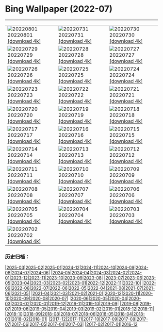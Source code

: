 # Bing Wallpaper (2022-07)
**************

<table><tr><td><img src="https://www.bing.com/th?id=OHR.Malo_FR-FR8904718960_1920x1080.jpg" alt="20220801"> 20220801 <a href="https://www.bing.com/th?id=OHR.Malo_FR-FR8904718960_UHD.jpg">[download 4k]</a></td><td><img src="https://www.bing.com/th?id=OHR.NoctilucentClouds_FR-FR8706012918_1920x1080.jpg" alt="20220731"> 20220731 <a href="https://www.bing.com/th?id=OHR.NoctilucentClouds_FR-FR8706012918_UHD.jpg">[download 4k]</a></td><td><img src="https://www.bing.com/th?id=OHR.FiordlandRainforest_FR-FR8457095937_1920x1080.jpg" alt="20220730"> 20220730 <a href="https://www.bing.com/th?id=OHR.FiordlandRainforest_FR-FR8457095937_UHD.jpg">[download 4k]</a></td></tr><tr><td><img src="https://www.bing.com/th?id=OHR.FourTigresses_FR-FR1714859277_1920x1080.jpg" alt="20220729"> 20220729 <a href="https://www.bing.com/th?id=OHR.FourTigresses_FR-FR1714859277_UHD.jpg">[download 4k]</a></td><td><img src="https://www.bing.com/th?id=OHR.LongsPeak_FR-FR6011302355_1920x1080.jpg" alt="20220728"> 20220728 <a href="https://www.bing.com/th?id=OHR.LongsPeak_FR-FR6011302355_UHD.jpg">[download 4k]</a></td><td><img src="https://www.bing.com/th?id=OHR.NabateanTomb_FR-FR5825302383_1920x1080.jpg" alt="20220727"> 20220727 <a href="https://www.bing.com/th?id=OHR.NabateanTomb_FR-FR5825302383_UHD.jpg">[download 4k]</a></td></tr><tr><td><img src="https://www.bing.com/th?id=OHR.MangroveDay_FR-FR5496299343_1920x1080.jpg" alt="20220726"> 20220726 <a href="https://www.bing.com/th?id=OHR.MangroveDay_FR-FR5496299343_UHD.jpg">[download 4k]</a></td><td><img src="https://www.bing.com/th?id=OHR.MGRBrighton_FR-FR4940041141_1920x1080.jpg" alt="20220725"> 20220725 <a href="https://www.bing.com/th?id=OHR.MGRBrighton_FR-FR4940041141_UHD.jpg">[download 4k]</a></td><td><img src="https://www.bing.com/th?id=OHR.AmeliaEarhart_FR-FR4184656369_1920x1080.jpg" alt="20220724"> 20220724 <a href="https://www.bing.com/th?id=OHR.AmeliaEarhart_FR-FR4184656369_UHD.jpg">[download 4k]</a></td></tr><tr><td><img src="https://www.bing.com/th?id=OHR.SailAway_FR-FR3636501249_1920x1080.jpg" alt="20220723"> 20220723 <a href="https://www.bing.com/th?id=OHR.SailAway_FR-FR3636501249_UHD.jpg">[download 4k]</a></td><td><img src="https://www.bing.com/th?id=OHR.SGIMontenegro_FR-FR3392947908_1920x1080.jpg" alt="20220722"> 20220722 <a href="https://www.bing.com/th?id=OHR.SGIMontenegro_FR-FR3392947908_UHD.jpg">[download 4k]</a></td><td><img src="https://www.bing.com/th?id=OHR.AbbeyGardens_FR-FR3048585399_1920x1080.jpg" alt="20220721"> 20220721 <a href="https://www.bing.com/th?id=OHR.AbbeyGardens_FR-FR3048585399_UHD.jpg">[download 4k]</a></td></tr><tr><td><img src="https://www.bing.com/th?id=OHR.MoonPhases_FR-FR2824957504_1920x1080.jpg" alt="20220720"> 20220720 <a href="https://www.bing.com/th?id=OHR.MoonPhases_FR-FR2824957504_UHD.jpg">[download 4k]</a></td><td><img src="https://www.bing.com/th?id=OHR.StPaul_FR-FR2354587881_1920x1080.jpg" alt="20220719"> 20220719 <a href="https://www.bing.com/th?id=OHR.StPaul_FR-FR2354587881_UHD.jpg">[download 4k]</a></td><td><img src="https://www.bing.com/th?id=OHR.OmijimaIsland_FR-FR2031215669_1920x1080.jpg" alt="20220718"> 20220718 <a href="https://www.bing.com/th?id=OHR.OmijimaIsland_FR-FR2031215669_UHD.jpg">[download 4k]</a></td></tr><tr><td><img src="https://www.bing.com/th?id=OHR.CoyoteButtes_FR-FR1848007907_1920x1080.jpg" alt="20220717"> 20220717 <a href="https://www.bing.com/th?id=OHR.CoyoteButtes_FR-FR1848007907_UHD.jpg">[download 4k]</a></td><td><img src="https://www.bing.com/th?id=OHR.AmericanGoldfinch_FR-FR1636751984_1920x1080.jpg" alt="20220716"> 20220716 <a href="https://www.bing.com/th?id=OHR.AmericanGoldfinch_FR-FR1636751984_UHD.jpg">[download 4k]</a></td><td><img src="https://www.bing.com/th?id=OHR.Arrone_FR-FR1468008337_1920x1080.jpg" alt="20220715"> 20220715 <a href="https://www.bing.com/th?id=OHR.Arrone_FR-FR1468008337_UHD.jpg">[download 4k]</a></td></tr><tr><td><img src="https://www.bing.com/th?id=OHR.ByeByeMonarchy_FR-FR9849572801_1920x1080.jpg" alt="20220714"> 20220714 <a href="https://www.bing.com/th?id=OHR.ByeByeMonarchy_FR-FR9849572801_UHD.jpg">[download 4k]</a></td><td><img src="https://www.bing.com/th?id=OHR.BasaltGiants_FR-FR4350435529_1920x1080.jpg" alt="20220713"> 20220713 <a href="https://www.bing.com/th?id=OHR.BasaltGiants_FR-FR4350435529_UHD.jpg">[download 4k]</a></td><td><img src="https://www.bing.com/th?id=OHR.SpiralHill_FR-FR4074154737_1920x1080.jpg" alt="20220712"> 20220712 <a href="https://www.bing.com/th?id=OHR.SpiralHill_FR-FR4074154737_UHD.jpg">[download 4k]</a></td></tr><tr><td><img src="https://www.bing.com/th?id=OHR.BarcelonaPop_FR-FR3835377255_1920x1080.jpg" alt="20220711"> 20220711 <a href="https://www.bing.com/th?id=OHR.BarcelonaPop_FR-FR3835377255_UHD.jpg">[download 4k]</a></td><td><img src="https://www.bing.com/th?id=OHR.OludenizTurkey_FR-FR3449178322_1920x1080.jpg" alt="20220710"> 20220710 <a href="https://www.bing.com/th?id=OHR.OludenizTurkey_FR-FR3449178322_UHD.jpg">[download 4k]</a></td><td><img src="https://www.bing.com/th?id=OHR.DolomitesMW_FR-FR3124362500_1920x1080.jpg" alt="20220709"> 20220709 <a href="https://www.bing.com/th?id=OHR.DolomitesMW_FR-FR3124362500_UHD.jpg">[download 4k]</a></td></tr><tr><td><img src="https://www.bing.com/th?id=OHR.PreveliGorge_FR-FR1736023158_1920x1080.jpg" alt="20220708"> 20220708 <a href="https://www.bing.com/th?id=OHR.PreveliGorge_FR-FR1736023158_UHD.jpg">[download 4k]</a></td><td><img src="https://www.bing.com/th?id=OHR.HecetaHead_FR-FR1420463940_1920x1080.jpg" alt="20220707"> 20220707 <a href="https://www.bing.com/th?id=OHR.HecetaHead_FR-FR1420463940_UHD.jpg">[download 4k]</a></td><td><img src="https://www.bing.com/th?id=OHR.KissingPuffins_FR-FR0969841182_1920x1080.jpg" alt="20220706"> 20220706 <a href="https://www.bing.com/th?id=OHR.KissingPuffins_FR-FR0969841182_UHD.jpg">[download 4k]</a></td></tr><tr><td><img src="https://www.bing.com/th?id=OHR.BacResults_FR-FR9657922695_1920x1080.jpg" alt="20220705"> 20220705 <a href="https://www.bing.com/th?id=OHR.BacResults_FR-FR9657922695_UHD.jpg">[download 4k]</a></td><td><img src="https://www.bing.com/th?id=OHR.SharavatiBridge_FR-FR8627925896_1920x1080.jpg" alt="20220704"> 20220704 <a href="https://www.bing.com/th?id=OHR.SharavatiBridge_FR-FR8627925896_UHD.jpg">[download 4k]</a></td><td><img src="https://www.bing.com/th?id=OHR.SummerDogs_FR-FR6348684869_1920x1080.jpg" alt="20220703"> 20220703 <a href="https://www.bing.com/th?id=OHR.SummerDogs_FR-FR6348684869_UHD.jpg">[download 4k]</a></td></tr><tr><td><img src="https://www.bing.com/th?id=OHR.HalfwayDay_FR-FR4077214766_1920x1080.jpg" alt="20220702"> 20220702 <a href="https://www.bing.com/th?id=OHR.HalfwayDay_FR-FR4077214766_UHD.jpg">[download 4k]</a></td><td></td><td></td></tr></table>

### 历史归档：

|[2025-03](/../2025-03/2025-03.md)|[2025-02](/../2025-02/2025-02.md)|[2025-01](/../2025-01/2025-01.md)|[2024-12](/../2024-12/2024-12.md)|[2024-11](/../2024-11/2024-11.md)|[2024-10](/../2024-10/2024-10.md)|[2024-09](/../2024-09/2024-09.md)|[2024-08](/../2024-08/2024-08.md)|[2024-07](/../2024-07/2024-07.md)|[2024-06](/../2024-06/2024-06.md)|
|[2024-05](/../2024-05/2024-05.md)|[2024-04](/../2024-04/2024-04.md)|[2024-03](/../2024-03/2024-03.md)|[2024-02](/../2024-02/2024-02.md)|[2024-01](/../2024-01/2024-01.md)|[2023-12](/../2023-12/2023-12.md)|[2023-11](/../2023-11/2023-11.md)|[2023-10](/../2023-10/2023-10.md)|[2023-09](/../2023-09/2023-09.md)|[2023-08](/../2023-08/2023-08.md)|
|[2023-07](/../2023-07/2023-07.md)|[2023-06](/../2023-06/2023-06.md)|[2023-05](/../2023-05/2023-05.md)|[2023-04](/../2023-04/2023-04.md)|[2023-03](/../2023-03/2023-03.md)|[2023-02](/../2023-02/2023-02.md)|[2023-01](/../2023-01/2023-01.md)|[2022-12](/../2022-12/2022-12.md)|[2022-11](/../2022-11/2022-11.md)|[2022-10](/../2022-10/2022-10.md)|
|[2022-09](/../2022-09/2022-09.md)|[2022-08](/../2022-08/2022-08.md)|[2022-07](/2022-07.md)|[2022-06](/../2022-06/2022-06.md)|[2022-05](/../2022-05/2022-05.md)|[2022-04](/../2022-04/2022-04.md)|[2021-08](/../2021-08/2021-08.md)|[2021-07](/../2021-07/2021-07.md)|[2021-06](/../2021-06/2021-06.md)|[2021-05](/../2021-05/2021-05.md)|
|[2021-04](/../2021-04/2021-04.md)|[2021-03](/../2021-03/2021-03.md)|[2021-02](/../2021-02/2021-02.md)|[2021-01](/../2021-01/2021-01.md)|[2020-12](/../2020-12/2020-12.md)|[2020-11](/../2020-11/2020-11.md)|[2020-10](/../2020-10/2020-10.md)|[2020-09](/../2020-09/2020-09.md)|[2020-08](/../2020-08/2020-08.md)|[2020-07](/../2020-07/2020-07.md)|
|[2020-06](/../2020-06/2020-06.md)|[2020-05](/../2020-05/2020-05.md)|[2020-04](/../2020-04/2020-04.md)|[2020-03](/../2020-03/2020-03.md)|[2020-02](/../2020-02/2020-02.md)|[2020-01](/../2020-01/2020-01.md)|[2019-12](/../2019-12/2019-12.md)|[2019-11](/../2019-11/2019-11.md)|[2019-10](/../2019-10/2019-10.md)|[2019-09](/../2019-09/2019-09.md)|
|[2019-08](/../2019-08/2019-08.md)|[2019-07](/../2019-07/2019-07.md)|[2019-06](/../2019-06/2019-06.md)|[2019-05](/../2019-05/2019-05.md)|[2019-04](/../2019-04/2019-04.md)|[2019-03](/../2019-03/2019-03.md)|[2019-02](/../2019-02/2019-02.md)|[2019-01](/../2019-01/2019-01.md)|[2018-12](/../2018-12/2018-12.md)|[2018-11](/../2018-11/2018-11.md)|
|[2018-10](/../2018-10/2018-10.md)|[2018-09](/../2018-09/2018-09.md)|[2018-08](/../2018-08/2018-08.md)|[2018-07](/../2018-07/2018-07.md)|[2018-06](/../2018-06/2018-06.md)|[2018-05](/../2018-05/2018-05.md)|[2018-04](/../2018-04/2018-04.md)|[2018-03](/../2018-03/2018-03.md)|[2018-02](/../2018-02/2018-02.md)|[2018-01](/../2018-01/2018-01.md)|
|[2017-12](/../2017-12/2017-12.md)|[2017-11](/../2017-11/2017-11.md)|[2017-10](/../2017-10/2017-10.md)|[2017-09](/../2017-09/2017-09.md)|[2017-08](/../2017-08/2017-08.md)|[2017-07](/../2017-07/2017-07.md)|[2017-06](/../2017-06/2017-06.md)|[2017-05](/../2017-05/2017-05.md)|[2017-04](/../2017-04/2017-04.md)|[2017-03](/../2017-03/2017-03.md)|
|[2017-02](/../2017-02/2017-02.md)|[2017-01](/../2017-01/2017-01.md)|[2016-12](/../2016-12/2016-12.md)